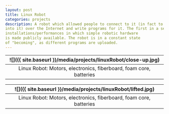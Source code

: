 ```yaml
---
layout: post
title: Linux Robot
categories: projects
description: A robot which allowed people to connect to it (in fact to log
into it) over the Internet and write programs for it. The first in a series of
installations/performances in which simple robotic hardware 
is made publicly available. The robot is in a constant state
of "becoming", as different programs are uploaded. 
---
```


![]({{ site.baseurl }}/media/projects/linuxRobot/close-up.jpg) |
:----------: |
Linux Robot: Motors, electronics, fiberboard, foam core, batteries | 

![]({{ site.baseurl }}/media/projects/linuxRobot/lifted.jpg) |
:----------: |
Linux Robot: Motors, electronics, fiberboard, foam core, batteries | 
